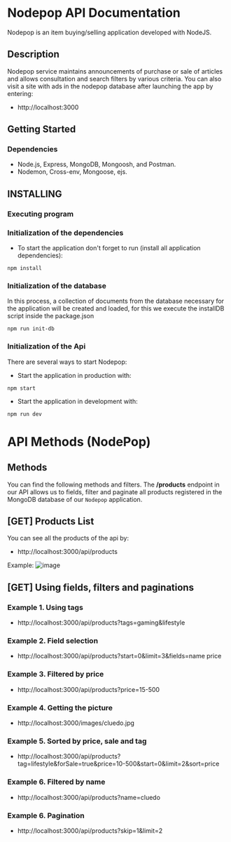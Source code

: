 # Nodepop API Documentation
Nodepop is an item buying/selling application developed with NodeJS.

## Description
Nodepop service maintains announcements of purchase or sale of articles and allows consultation and search filters by various criteria.
You can also visit a site with ads in the nodepop database after launching the app by entering:
- http://localhost:3000

## Getting Started

### Dependencies

* Node.js, Express, MongoDB, Mongoosh, and Postman. 
* Nodemon, Cross-env, Mongoose, ejs. 


## INSTALLING

### Executing program 
### Initialization of the dependencies
* To start the application don't forget to run (install all application dependencies):

```
npm install 
```
### Initialization of the database 
In this process, a collection of documents from the database necessary for the application will be created and loaded, for this we execute the installDB script inside the package.json
```
npm run init-db 
```
### Initialization of the Api
There are several ways to start Nodepop: 
- Start the application in production with: 
```
npm start 
```
- Start the application in development with: 
```
npm run dev
```
# API Methods (NodePop)
## Methods
You can find the following methods and filters. The **/products** endpoint in our API allows us to fields, filter and paginate all products registered in the MongoDB database of our `Nodepop` application.

## [GET] Products List
You can see all the products of the api by: 
- http://localhost:3000/api/products 

Example: 
![image](https://user-images.githubusercontent.com/112883658/211195967-94c2d642-e2c4-4350-b6dd-e8ed4db6299e.png)

## [GET] Using fields, filters and paginations 

### Example 1. Using tags 
- http://localhost:3000/api/products?tags=gaming&lifestyle

### Example 2. Field selection 
- http://localhost:3000/api/products?start=0&limit=3&fields=name price

### Example 3. Filtered by price 
- http://localhost:3000/api/products?price=15-500

### Example 4. Getting the picture 
- http://localhost:3000/images/cluedo.jpg

### Example 5. Sorted by price, sale and tag 
- http://localhost:3000/api/products?tag=lifestyle&forSale=true&price=10-500&start=0&limit=2&sort=price

### Example 6. Filtered by name 
- http://localhost:3000/api/products?name=cluedo

### Example 6. Pagination 
- http://localhost:3000/api/products?skip=1&limit=2
